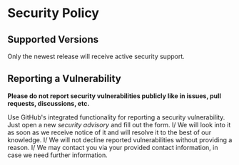 # Security Policy

## Supported Versions

Only the newest release will receive active security support.

## Reporting a Vulnerability

**Please do not report security vulnerabilities publicly like in issues, pull requests, discussions, etc.**

Use GitHub's integrated functionality for reporting a security vulnerability.
Just open a new *security advisory* and fill out the form.
I/ We will look into it as soon as we receive notice of it and will resolve it to the best of our knowledge.
I/ We will not decline reported vulnerabilities without providing a reason.
I/ We may contact you via your provided contact information, in case we need further information.
